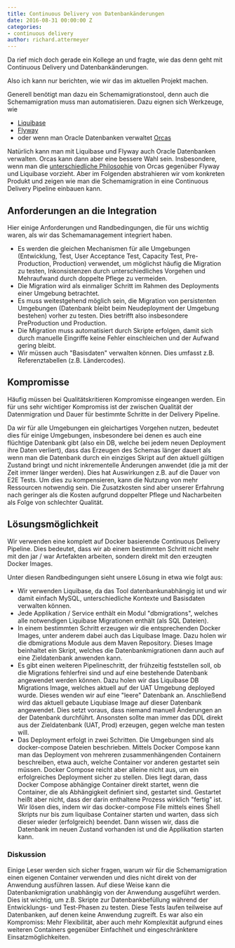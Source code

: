 ```yaml
---
title: Continuous Delivery von Datenbankänderungen
date: 2016-08-31 00:00:00 Z
categories:
- continuous delivery
author: richard.attermeyer
---
```


Da rief mich doch gerade ein Kollege an und fragte, wie das denn geht mit Continuous Delivery und Datenbankänderungen.

Also ich kann nur berichten, wie wir das im aktuellen Projekt machen.

Generell benötigt man dazu ein Schemamigrationstool, denn auch die Schemamigration muss man automatisieren.
Dazu eignen sich Werkzeuge, wie

* [Liquibase](http://www.liquibase.org/)
* [Flyway](https://flywaydb.org/)
* oder wenn man Oracle Datenbanken verwaltet [Orcas](https://github.com/opitzconsulting/orcas)

Natürlich kann man mit Liquibase und Flyway auch Oracle Datenbanken verwalten. Orcas kann dann aber eine bessere Wahl sein.
Insbesondere, wenn man die [unterschiedliche Philosophie](http://opitzconsulting.github.io/orcas/docs/de/liquibase/) von Orcas gegenüber Flyway und Liquibase vorzieht.
Aber im Folgenden abstrahieren wir vom konkreten Produkt und zeigen wie man die Schemamigration in eine Continuous Delivery Pipeline
einbauen kann.

## Anforderungen an die Integration

Hier einige Anforderungen und Randbedingungen, die für uns wichtig waren, als wir das Schemamanagement integriert haben.

* Es werden die gleichen Mechanismen für alle Umgebungen (Entwicklung, Test, User Acceptance Test, Capacity Test, Pre-Production, Production) verwendet, um möglichst häufig die Migration zu testen, Inkonsistenzen durch unterschiedliches Vorgehen und Mehraufwand durch doppelte Pflege zu vermeiden.
* Die Migration wird als einmaliger Schritt im Rahmen des Deployments einer Umgebung betrachtet.
* Es muss weitestgehend möglich sein, die Migration von persistenten Umgebungen (Datenbank bleibt beim Neudeployment der Umgebung bestehen) vorher zu testen. Dies betrifft also insbesondere PreProduction und Production.
* Die Migration muss automatisiert durch Skripte erfolgen, damit sich durch manuelle Eingriffe keine Fehler einschleichen und der Aufwand gering bleibt.
* Wir müssen auch "Basisdaten" verwalten können. Dies umfasst z.B. Referenztabellen (z.B. Ländercodes).

## Kompromisse

Häufig müssen bei Qualitätskritieren Kompromisse eingeangen werden. Ein für uns sehr wichtiger Kompromiss ist der zwischen Qualität der Datenmigration und Dauer für bestimmte Schritte in der Delivery Pipeline.

Da wir für alle Umgebungen ein gleichartiges Vorgehen nutzen, bedeutet dies für einige Umgebungen, insbesondere bei denen es auch eine flüchtige Datenbank gibt (also ein DB, welche bei jedem neuen Deployment ihre Daten verliert), dass das Erzeugen des Schemas länger dauert als wenn man die Datenbank durch ein einziges Skript auf den aktuell gültigen Zustand bringt und nicht inkrementelle Änderungen anwendet (die ja mit der Zeit immer länger werden).
Dies hat Auswirkungen z.B. auf die Dauer von E2E Tests. Um dies zu kompensieren, kann die Nutzung von mehr Ressourcen notwendig sein. Die Zusatzkosten sind aber unserer Erfahrung nach geringer als die Kosten aufgrund doppelter Pflege und
Nacharbeiten als Folge von schlechter Qualität.  

## Lösungsmöglichkeit

Wir verwenden eine komplett auf Docker basierende Continuous Delivery Pipeline. Dies bedeutet, dass wir ab einem bestimmten Schritt nicht
mehr mit den jar / war Artefakten arbeiten, sondern direkt mit den erzeugten Docker Images.

Unter diesen Randbedingungen sieht unsere Lösung in etwa wie folgt aus:

* Wir verwenden Liquibase, da das Tool datenbankunabhängig ist und wir damit einfach MySQL, unterschiedliche Kontexte und Basisdaten verwalten können.
* Jede Applikation / Service enthält ein Modul "dbmigrations", welches alle notwendigen Liquibase Migrationen enthält (als SQL Dateien).
* In einem bestimmten Schritt erzeugen wir die entsprechenden Docker Images, unter anderem dabei auch das Liquibase Image. Dazu holen wir die dbmigrations Module aus dem Maven Repository. Dieses Image beinhaltet ein Skript, welches die Datenbankmigrationen dann auch auf eine Zieldatenbank anwenden kann.
* Es gibt einen weiteren Pipelineschritt, der frühzeitig feststellen soll, ob die Migrations fehlerfrei sind und auf eine bestehende Datenbank angewendet werden können. Dazu holen wir das Liquibase DB Migrations Image, welches aktuell auf der UAT Umgebung deployed wurde. Dieses wenden wir auf eine "leere" Datenbank an. Anschließend wird das aktuell gebaute Liqubiase Image auf dieser Datenbank angewendet. Dies setzt voraus, dass niemand manuell Änderungen an der Datenbank durchführt. Ansonsten sollte man immer das DDL direkt aus der Zieldatenbank (UAT, Prod) erzeugen, gegen welche man testen will.
* Das Deployment erfolgt in zwei Schritten. Die Umgebungen sind als docker-compose Dateien beschrieben. Mittels Docker Compose kann man das Deployment von mehreren zusammenhängenden Containern beschreiben, etwa auch, welche Container vor anderen gestartet sein müssen. Docker Compose reicht aber alleine nicht aus, um ein erfolgreiches Deployment sicher zu stellen. Dies liegt daran, dass Docker Compose abhängige Container direkt startet, wenn die Container, die als Abhängigkeit definiert sind, gestartet sind. Gestartet heißt aber nicht, dass der darin enthaltene Prozess wirklich "fertig" ist. Wir lösen dies, indem wir das docker-compose File mittels eines Shell Skripts nur bis zum liquibase Container starten und warten, dass sich dieser wieder (erfolgreich) beendet. Dann wissen wir, dass die Datenbank im neuen Zustand vorhanden ist und die Applikation starten kann.

### Diskussion
Einige Leser werden sich sicher fragen, warum wir für die Schemamigration einen eigenen Container verwenden und dies nicht direkt von der Anwendung ausführen lassen.
Auf diese Weise kann die Datenbankmigration unabhängig von der Anwendung ausgeführt werden. Dies ist wichtig, um z.B. Skripte zur Datenbankbefüllung während der Entwicklungs- und Test-Phasen zu testen. Diese Tests laufen teilweise auf Datenbanken, auf denen keine Anwendung zugreift.
Es war also ein Kompromiss: Mehr Flexibilität, aber auch mehr Komplexität aufgrund eines weiteren Containers gegenüber Einfachheit und eingeschränktere Einsatzmöglichkeiten.
